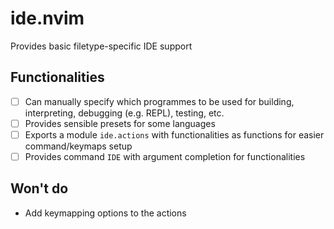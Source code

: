 # ide.nvim

Provides basic filetype-specific IDE support

## Functionalities

- [ ] Can manually specify which programmes to be used for building, interpreting, debugging (e.g. REPL), testing, etc.
- [ ] Provides sensible presets for some languages
- [ ] Exports a module `ide.actions` with functionalities as functions for easier command/keymaps setup
- [ ] Provides command `IDE` with argument completion for functionalities

## Won't do

- Add keymapping options to the actions
